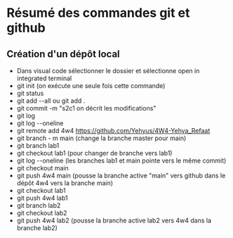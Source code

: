 # Résumé des commandes git et github
## Création d'un dépôt local
- Dans visual code sélectionner le dossier et sélectionne open in integrated terminal
- git init (on exécute une seule fois cette commande)
- git status
- git add --all ou git add . 
- git commit -m "s2c1 on décrit les modifications"
- git log
- git log --oneline
- git remote add 4w4 https://github.com/Yehyus/4W4-Yehya_Refaat
- git branch - m main (change la branche master pour main)
- git branch lab1
- git checkout lab1 (pour changer de branche vers ­lab1)
- git log --oneline (les branches lab1 et main pointe vers le même commit)
- git checkout main
- git push 4w4 main (pousse la branche active "main" vers github dans le dépôt 4w4 vers
la branche main)
- git checkout lab1
- git push 4w4 lab1
- git branch lab2
- git checkout lab2
- git push 4w4 lab2 (pousse la branche active lab2 vers 4w4 dans la branche lab2)

